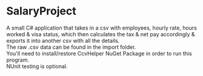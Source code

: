 # SalaryProject
A small C# application that takes in a csv with employees, hourly rate, hours worked &amp; visa status, which then calculates the tax &amp; net pay accordingly &amp; exports it into another csv with all the details.
<br>The raw .csv data can be found in the import folder.
<br>You'll need to install/restore CcvHelper NuGet Package in order to run this program.
<br>NUnit testing is optional.
